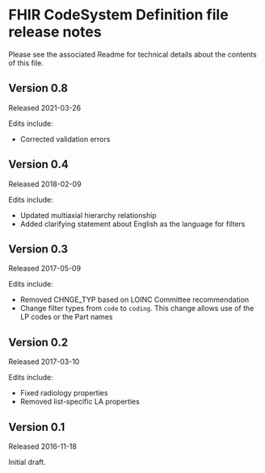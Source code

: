# FHIR CodeSystem Definition file release notes

Please see the associated Readme for technical details about the contents of this file.

## Version 0.8
Released 2021-03-26

Edits include:
- Corrected validation errors

## Version 0.4
Released 2018-02-09

Edits include:
- Updated multiaxial hierarchy relationship
- Added clarifying statement about English as the language for filters

## Version 0.3
Released 2017-05-09

Edits include:
- Removed CHNGE_TYP based on LOINC Committee recommendation
- Change filter types from `code` to `coding`. This change allows use of the LP codes or the Part names

## Version 0.2
Released 2017-03-10

Edits include:
- Fixed radiology properties
- Removed list-specific LA properties

## Version 0.1
Released 2016-11-18

Initial draft.

